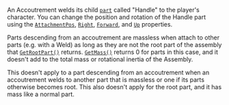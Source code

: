 An Accoutrement welds its child [`part`](https://create.roblox.com/docs/reference/engine/classes/Part) called "Handle" to the
player's character. You can change the position and rotation of the Handle
part using the [`AttachmentPos`](https://create.roblox.com/docs/reference/engine/classes/Accoutrement#AttachmentPos),
[`Right`](https://create.roblox.com/docs/reference/engine/classes/Accoutrement#AttachmentRight),
[`Forward`](https://create.roblox.com/docs/reference/engine/classes/Accoutrement#AttachmentForward), and
[`Up`](https://create.roblox.com/docs/reference/engine/classes/Accoutrement#AttachmentUp) properties.

Parts descending from an accoutrement are massless when attach to other parts
(e.g. with a Weld) as long as they are not the root part of the assembly that
[`GetRootPart()`](https://create.roblox.com/docs/reference/engine/classes/BasePart#GetRootPart) returns.
[`GetMass()`](https://create.roblox.com/docs/reference/engine/classes/BasePart#GetMass) returns 0 for parts in this case, and it
doesn't add to the total mass or rotational inertia of the Assembly.

This doesn't apply to a part descending from an accoutrement when an
accoutrement welds to another part that is massless or one if its parts
otherwise becomes root. This also doesn't apply for the root part, and it has
mass like a normal part.